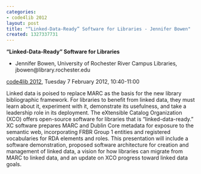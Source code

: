 ```yaml
---
categories:
- code4lib 2012
layout: post
title: "“Linked-Data-Ready” Software for Libraries - Jennifer Bowen"
created: 1327337731
---
```

<strong>“Linked-Data-Ready” Software for Libraries</strong>
<ul>
<li>Jennifer Bowen, University of Rochester River Campus Libraries, jbowen@library.rochester.edu</li>
</ul>
<p><a href="/conference/2012/">code4lib 2012</a>, Tuesday 7 February 2012, 10:40-11:00</p>
<p>
Linked data is poised to replace MARC as the basis for the new library bibliographic framework. For libraries to benefit from linked data, they must learn about it, experiment with it, demonstrate its usefulness, and take a leadership role in its deployment.
The eXtensible Catalog Organization (XCO) offers open-source software for libraries that is “linked-data-ready.” XC software prepares MARC and Dublin Core metadata for exposure to the semantic web, incorporating FRBR Group 1 entities and registered vocabularies for RDA elements and roles. This presentation will include a software demonstration, proposed software architecture for creation and management of linked data, a vision for how libraries can migrate from MARC to linked data, and an update on XCO progress toward linked data goals.
</p>
